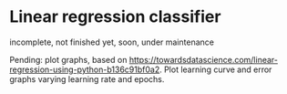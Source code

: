 # Linear regression classifier
incomplete, not finished yet, soon, under maintenance

Pending: plot graphs, based on https://towardsdatascience.com/linear-regression-using-python-b136c91bf0a2.
Plot learning curve and error graphs varying learning rate and epochs.